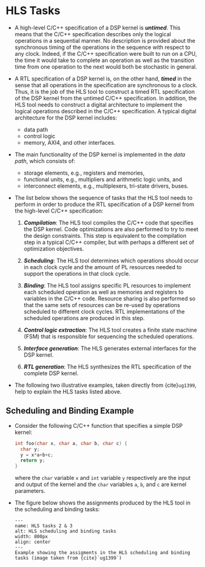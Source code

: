 # HLS Tasks

* A high-level C/C++ specification of a DSP kernel is
  ***untimed***. This means that the C/C++ specification describes
  only the logical operations in a sequential manner. No description is
  provided about the synchronous timing of the operations in the
  sequence with respect to any clock. Indeed, if the C/C++
  specification were built to run on a CPU, the time it would take to
  complete an operation as well as the transition time from one
  operation to the next would both be stochastic in general. 

* A RTL specification of a DSP kernel is, on the other hand,
  ***timed*** in the sense that all operations in the specification
  are synchronous to a clock. Thus, it is the job of the HLS tool to
  construct a timed RTL specification of the DSP kernel from the
  untimed C/C++ specification. In addition, the HLS tool needs to
  construct a digital architecture to implement the logical operations
  described in the C/C++ specification. A typical digital architecture
  for the DSP kernel includes:
  - data path 
  - control logic
  - memory, AXI4, and other interfaces. 
 
* The main functionality of the DSP kernel
  is implemented in the *data path*, which consists of:
   - storage elements, e.g., registers and memories, 
   - functional units, e.g., multipliers and arithmetic logic units, and 
   - interconnect elements, e.g., multiplexers, tri-state drivers, buses. 
 

* The list below shows the sequence of tasks that the HLS tool
  needs to perform in order to produce the RTL specification of a DSP
  kernel from the high-level C/C++ specification:

  1. ***Compilation***: The HLS tool compiles the C/C++ code that
     specifies the DSP kernel. Code optimizations are also performed
     to try to meet the design constraints. This step is equivalent to
     the compilation step in a typical C/C++ compiler, but with
     perhaps a different set of optimization objectives.

  2. ***Scheduling***: The HLS tool determines which operations should
     occur in each clock cycle and the amount of PL resources needed to
     support the operations in that clock cycle.

  3. ***Binding***: The HLS tool assigns specific PL resources to
     implement each scheduled operation as well as memories and
     registers to variables in the C/C++ code. Resource sharing is
     also performed so that the same sets of resources can be re-used
     by operations scheduled to different clock cycles. RTL
     implementations of the scheduled operations are produced in this
     step.

  4. ***Control logic extraction***: The HLS tool creates a finite state
     machine (FSM) that is responsible for sequencing the scheduled
     operations.

  5. ***Interface generation***: The HLS generates external interfaces
     for the DSP kernel.

  6. ***RTL generation***: The HLS synthesizes the RTL specification of
     the complete DSP kernel.

* The following two illustrative examples, taken directly from
  {cite}`ug1399`, help to explain the HLS tasks listed above.


## Scheduling and Binding Example
* Consider the following C/C++ function that specifies a simple DSP
  kernel: 
   ```c++ 
   int foo(char x, char a, char b, char c) { 
     char y; 
     y = x*a+b+c; 
     return y; 
   } 
   ``` 
  where the `char` variable `x` and `int` variable `y` respectively are
  the input and output of the kernel and the `char` variables `a`, `b`,
  and `c` are kernel parameters.

* The figure below shows the assignments produced by the HLS tool in
  the scheduling and binding tasks:
  ```{figure} ../figs/hls2-3.png
  ---
  name: HLS tasks 2 & 3
  alt: HLS scheduling and binding tasks
  width: 800px
  align: center
  ---
  Example showing the assigments in the HLS scheduling and binding
  tasks (image taken from {cite}`ug1399`)
  ```
